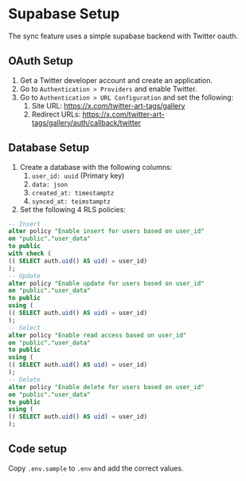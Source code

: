 # Supabase Setup

The sync feature uses a simple supabase backend with Twitter oauth.

## OAuth Setup

1. Get a Twitter developer account and create an application.
2. Go to `Authentication > Providers` and enable Twitter.
3. Go to `Authentication > URL Configuration` and set the following:
    1. Site URL: https://x.com/twitter-art-tags/gallery
    2. Redirect URLs: https://x.com/twitter-art-tags/gallery/auth/callback/twitter

## Database Setup

1. Create a database with the following columns:
    1. `user_id: uuid` (Primary key)
    2. `data: json`
    3. `created_at: timestamptz`
    4. `synced_at: teimstamptz`
2. Set the following 4 RLS policies:

```sql
-- Insert
alter policy "Enable insert for users based on user_id"
on "public"."user_data"
to public
with check (
(( SELECT auth.uid() AS uid) = user_id)
);
-- Update
alter policy "Enable update for users based on user_id"
on "public"."user_data"
to public
using (
(( SELECT auth.uid() AS uid) = user_id)
);
-- Select
alter policy "Enable read access based on user_id"
on "public"."user_data"
to public
using (
(( SELECT auth.uid() AS uid) = user_id)
);
-- Delete
alter policy "Enable delete for users based on user_id"
on "public"."user_data"
to public
using (
(( SELECT auth.uid() AS uid) = user_id)
);
```

## Code setup

Copy `.env.sample` to `.env` and add the correct values.
